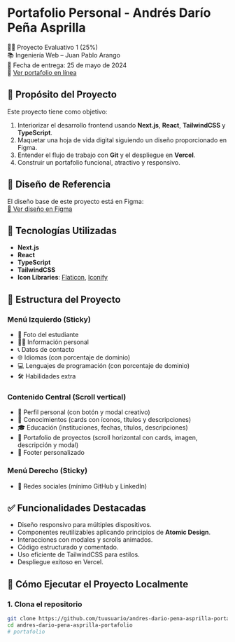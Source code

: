 # Portafolio Personal - Andrés Darío Peña Asprilla

👨‍💻 Proyecto Evaluativo 1 (25%)  
📚 Ingeniería Web – Juan Pablo Arango  
📅 Fecha de entrega: 25 de mayo de 2024  
🔗 [Ver portafolio en línea](https://andres-dario-pena-asprilla-portafolio.vercel.app)

## 📌 Propósito del Proyecto

Este proyecto tiene como objetivo:

1. Interiorizar el desarrollo frontend usando **Next.js**, **React**, **TailwindCSS** y **TypeScript**.
2. Maquetar una hoja de vida digital siguiendo un diseño proporcionado en Figma.
3. Entender el flujo de trabajo con **Git** y el despliegue en **Vercel**.
4. Construir un portafolio funcional, atractivo y responsivo.

## 🎨 Diseño de Referencia

El diseño base de este proyecto está en Figma:  
[🔗 Ver diseño en Figma](https://www.figma.com/file/QD1mG2hsUPEmYCIb97vIi5/Untitled?type=design&node-id=0%3A1&mode=design&t=yhiDG5Q84Nf3CAuH-1)

## 🚀 Tecnologías Utilizadas

- **Next.js**
- **React**
- **TypeScript**
- **TailwindCSS**
- **Icon Libraries**: [Flaticon](https://www.flaticon.com/), [Iconify](https://icon-sets.iconify.design/)

## 📁 Estructura del Proyecto

### Menú Izquierdo (Sticky)
- 📸 Foto del estudiante
- 🧑‍💼 Información personal
- 📞 Datos de contacto
- 🌐 Idiomas (con porcentaje de dominio)
- 💻 Lenguajes de programación (con porcentaje de dominio)
- 🛠️ Habilidades extra

### Contenido Central (Scroll vertical)
- 👤 Perfil personal (con botón y modal creativo)
- 📘 Conocimientos (cards con íconos, títulos y descripciones)
- 🎓 Educación (instituciones, fechas, títulos, descripciones)
- 💼 Portafolio de proyectos (scroll horizontal con cards, imagen, descripción y modal)
- 📎 Footer personalizado

### Menú Derecho (Sticky)
- 🔗 Redes sociales (mínimo GitHub y LinkedIn)

## ✅ Funcionalidades Destacadas

- Diseño responsivo para múltiples dispositivos.
- Componentes reutilizables aplicando principios de **Atomic Design**.
- Interacciones con modales y scrolls animados.
- Código estructurado y comentado.
- Uso eficiente de TailwindCSS para estilos.
- Despliegue exitoso en Vercel.

## 🧪 Cómo Ejecutar el Proyecto Localmente

### 1. Clona el repositorio

```bash
git clone https://github.com/tuusuario/andres-dario-pena-asprilla-portafolio.git
cd andres-dario-pena-asprilla-portafolio
#   p o r t a f o l i o  
 